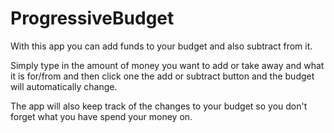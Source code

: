# ProgressiveBudget

With this app you can add funds to your budget and also subtract from it.

Simply type in the amount of money you want to add or take away and what it is for/from and then click one the add or subtract button and the budget will automatically change.

The app will also keep track of the changes to your budget so you don't forget what you have spend your money on.

